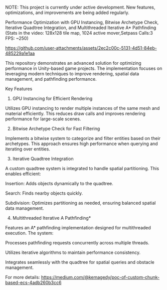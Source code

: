 NOTE: This project is currently under active development. New features, optimizations, and improvements are being added regularly. 

Performance Optimization with GPU Instancing, Bitwise Archetype Check, Iterative Quadtree Integration, and Multithreaded Iterative A* Pathfinding (Stats in the video: 128x128 tile map, 1024 active mover,Setpass Calls:3 FPS: ~250)

https://github.com/user-attachments/assets/2ec2c00c-5131-4d51-84eb-485229a1e1aa

This repository demonstrates an advanced solution for optimizing performance in Unity-based game projects. The implementation focuses on leveraging modern techniques to improve rendering, spatial data management, and pathfinding performance.

Key Features

1. GPU Instancing for Efficient Rendering

Utilizes GPU instancing to render multiple instances of the same mesh and material efficiently. This reduces draw calls and improves rendering performance for large-scale scenes.

2. Bitwise Archetype Check for Fast Filtering

Implements a bitwise system to categorize and filter entities based on their archetypes. This approach ensures high performance when querying and iterating over entities.

3. Iterative Quadtree Integration

A custom quadtree system is integrated to handle spatial partitioning. This enables efficient:

Insertion: Adds objects dynamically to the quadtree.

Search: Finds nearby objects quickly.

Subdivision: Optimizes partitioning as needed, ensuring balanced spatial data management.

4. Multithreaded Iterative A Pathfinding*

Features an A* pathfinding implementation designed for multithreaded execution. The system:

Processes pathfinding requests concurrently across multiple threads.

Utilizes iterative algorithms to maintain performance consistency.

Integrates seamlessly with the quadtree for spatial queries and obstacle management.

For more details: https://medium.com/@kemagedy/poc-of-custom-chunk-based-ecs-4adb260b3cc6
